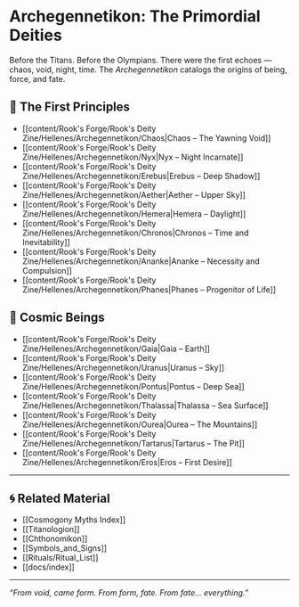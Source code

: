 # Archegennetikon: The Primordial Deities

Before the Titans. Before the Olympians. There were the first echoes — chaos, void, night, time. The *Archegennetikon* catalogs the origins of being, force, and fate.

## 🌌 The First Principles

- [[content/Rook's Forge/Rook's Deity Zine/Hellenes/Archegennetikon/Chaos|Chaos – The Yawning Void]]
- [[content/Rook's Forge/Rook's Deity Zine/Hellenes/Archegennetikon/Nyx|Nyx – Night Incarnate]]
- [[content/Rook's Forge/Rook's Deity Zine/Hellenes/Archegennetikon/Erebus|Erebus – Deep Shadow]]
- [[content/Rook's Forge/Rook's Deity Zine/Hellenes/Archegennetikon/Aether|Aether – Upper Sky]]
- [[content/Rook's Forge/Rook's Deity Zine/Hellenes/Archegennetikon/Hemera|Hemera – Daylight]]
- [[content/Rook's Forge/Rook's Deity Zine/Hellenes/Archegennetikon/Chronos|Chronos – Time and Inevitability]]
- [[content/Rook's Forge/Rook's Deity Zine/Hellenes/Archegennetikon/Ananke|Ananke – Necessity and Compulsion]]
- [[content/Rook's Forge/Rook's Deity Zine/Hellenes/Archegennetikon/Phanes|Phanes – Progenitor of Life]]

## 🌊 Cosmic Beings

- [[content/Rook's Forge/Rook's Deity Zine/Hellenes/Archegennetikon/Gaia|Gaia – Earth]]
- [[content/Rook's Forge/Rook's Deity Zine/Hellenes/Archegennetikon/Uranus|Uranus – Sky]]
- [[content/Rook's Forge/Rook's Deity Zine/Hellenes/Archegennetikon/Pontus|Pontus – Deep Sea]]
- [[content/Rook's Forge/Rook's Deity Zine/Hellenes/Archegennetikon/Thalassa|Thalassa – Sea Surface]]
- [[content/Rook's Forge/Rook's Deity Zine/Hellenes/Archegennetikon/Ourea|Ourea – The Mountains]]
- [[content/Rook's Forge/Rook's Deity Zine/Hellenes/Archegennetikon/Tartarus|Tartarus – The Pit]]
- [[content/Rook's Forge/Rook's Deity Zine/Hellenes/Archegennetikon/Eros|Eros – First Desire]]


---

## 🌀 Related Material

- [[Cosmogony Myths Index]]
- [[Titanologion]]
- [[Chthonomikon]]
- [[Symbols_and_Signs]]
- [[Rituals/Ritual_List]]
- [[docs/index]]

---

*“From void, came form. From form, fate. From fate… everything.”*
